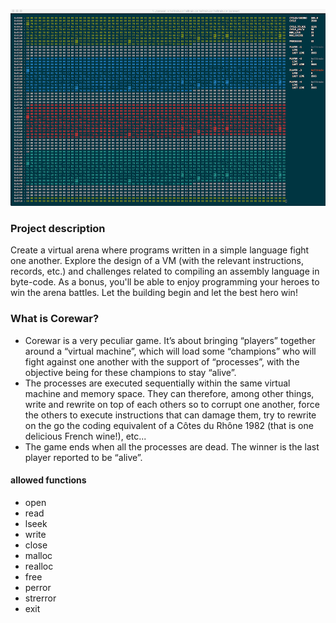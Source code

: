 ![corewar](https://github.com/arodiono/corewar/blob/master/corewar.png)
### Project description

Create a virtual arena where programs written in a simple language fight one another. Explore the design of a VM (with the relevant instructions, records, etc.) and challenges related to compiling an assembly language in byte-code. As a bonus, you'll be able to enjoy programming your heroes to win the arena battles. Let the building begin and let the best hero win!

### What is Corewar?
* Corewar is a very peculiar game. It’s about bringing “players” together around a
“virtual machine”, which will load some “champions” who will fight against one another
with the support of “processes”, with the objective being for these champions
to stay “alive”.
* The processes are executed sequentially within the same virtual machine and memory
space. They can therefore, among other things, write and rewrite on top of
each others so to corrupt one another, force the others to execute instructions that
can damage them, try to rewrite on the go the coding equivalent of a Côtes du
Rhône 1982 (that is one delicious French wine!), etc...
* The game ends when all the processes are dead. The winner is the last player
reported to be “alive”.

#### allowed functions
* open
* read
* lseek
* write
* close
* malloc
* realloc
* free
* perror
* strerror
* exit
